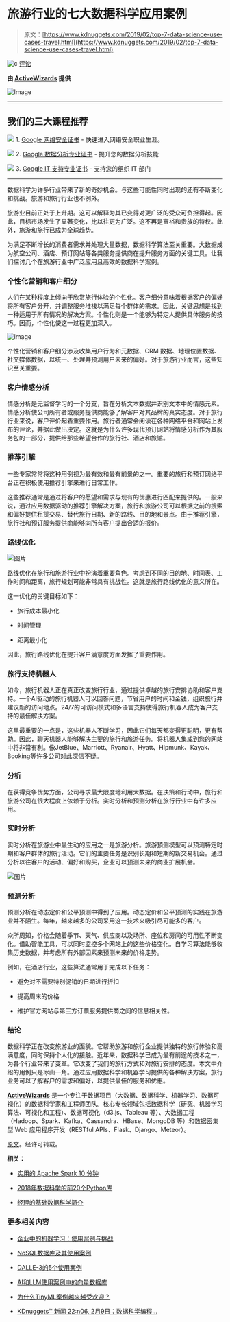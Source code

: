 # 旅游行业的七大数据科学应用案例

> 原文：[https://www.kdnuggets.com/2019/02/top-7-data-science-use-cases-travel.html](https://www.kdnuggets.com/2019/02/top-7-data-science-use-cases-travel.html)

![c](../Images/3d9c022da2d331bb56691a9617b91b90.png) [评论](#comments)

**由 [ActiveWizards](https://activewizards.com/) 提供**

![Image](../Images/9baa1239e817a3fafc522c81ef51e183.png)

* * *

## 我们的三大课程推荐

![](../Images/0244c01ba9267c002ef39d4907e0b8fb.png) 1\. [Google 网络安全证书](https://www.kdnuggets.com/google-cybersecurity) - 快速进入网络安全职业生涯。

![](../Images/e225c49c3c91745821c8c0368bf04711.png) 2\. [Google 数据分析专业证书](https://www.kdnuggets.com/google-data-analytics) - 提升您的数据分析技能

![](../Images/0244c01ba9267c002ef39d4907e0b8fb.png) 3\. [Google IT 支持专业证书](https://www.kdnuggets.com/google-itsupport) - 支持您的组织 IT 部门

* * *

数据科学为许多行业带来了新的奇妙机会。与这些可能性同时出现的还有不断变化和挑战。旅游和旅行行业也不例外。

旅游业目前正处于上升期。这可以解释为其已变得对更广泛的受众可负担得起。因此，目标市场发生了显著变化，比以往更为广泛。这不再是富裕和贵族的特权。此外，旅游和旅行已成为全球趋势。

为满足不断增长的消费者需求并处理大量数据，数据科学算法至关重要。大数据成为航空公司、酒店、预订网站等各类服务提供商在提升服务方面的关键工具。让我们探讨几个在旅游行业中广泛应用且高效的数据科学案例。

### 个性化营销和客户细分

人们在某种程度上倾向于欣赏旅行体验的个性化。客户细分意味着根据客户的偏好将所有客户分开，并调整服务堆栈以满足每个群体的需求。因此，关键思想是找到一种适用于所有情况的解决方案。个性化则是一个能够为特定人提供具体服务的技巧。因而，个性化使这一过程更加深入。

![Image](../Images/7fd82ac0c60e1232f0ff98d49523678a.png)

个性化营销和客户细分涉及收集用户行为和元数据、CRM 数据、地理位置数据、社交媒体数据，以统一、处理并预测用户未来的偏好。对于旅游行业而言，这些知识至关重要。

### 客户情感分析

情感分析是无监督学习的一个分支，旨在分析文本数据并识别文本中的情感元素。情感分析使公司所有者或服务提供商能够了解客户对其品牌的真实态度。对于旅行行业来说，客户评价起着重要作用。旅行者通常会阅读在各种网络平台和网站上发布的评论，并据此做出决定。这就是为什么许多现代预订网站将情感分析作为其服务包的一部分，提供给那些希望合作的旅行社、酒店和旅馆。

### 推荐引擎

一些专家常常将这种用例视为最有效和最有前景的之一。重要的旅行和预订网络平台正在积极使用推荐引擎来进行日常工作。

这些推荐通常是通过将客户的愿望和需求与现有的优惠进行匹配来提供的。一般来说，通过应用数据驱动的推荐引擎解决方案，旅行和旅游公司可以根据之前的搜索和偏好提供租赁交易、替代旅行日期、新的路线、目的地和景点。由于推荐引擎，旅行社和预订服务提供商能够向所有客户提出合适的报价。

### 路线优化

![图片](../Images/1160ab40f3728fa204558d0dbe892797.png)

路线优化在旅行和旅游行业中扮演着重要角色。考虑到不同的目的地、时间表、工作时间和距离，旅行规划可能非常具有挑战性。这就是旅行路线优化的意义所在。

这一优化的关键目标如下：

+   旅行成本最小化

+   时间管理

+   距离最小化

因此，旅行路线优化在提升客户满意度方面发挥了重要作用。

### 旅行支持机器人

如今，旅行机器人正在真正改变旅行行业，通过提供卓越的旅行安排协助和客户支持。一个AI驱动的旅行机器人可以回答问题，节省用户的时间和金钱，组织旅行并建议新的访问地点。24/7的可访问模式和多语言支持使得旅行机器人成为客户支持的最佳解决方案。

这里最重要的一点是，这些机器人不断学习，因此它们每天都变得更聪明，更有帮助。因此，聊天机器人能够解决主要的旅行和旅游任务。将机器人集成到您的网站中将非常有利。像JetBlue、Marriott、Ryanair、Hyatt、Hipmunk、Kayak、Booking等许多公司对此深信不疑。

### 分析

在获得竞争优势方面，公司寻求最大限度地利用大数据。在决策和行动中，旅行和旅游公司在很大程度上依赖于分析。实时分析和预测分析在旅行行业中有许多应用。

### 实时分析

实时分析在旅游业中最生动的应用之一是旅游分析。旅游预测模型可以预测特定时期和客户群体的旅行活动。它们的主要任务是识别长期和短期的新交易机会。通过分析以往客户的活动、偏好和购买，企业可以预测未来的商业扩展机会。

![图片](../Images/1f17110f4c5b1452ead5aa420e638389.png)

### 预测分析

预测分析在动态定价和公平预测中得到了应用。动态定价和公平预测的实践在旅游业并不陌生。每年，越来越多的公司采用这一技术来吸引尽可能多的客户。

众所周知，价格会随着季节、天气、供应商以及场所、座位和房间的可用性不断变化。借助智能工具，可以同时监控多个网站上的这些价格变化。自学习算法能够收集历史数据，并考虑所有外部因素来预测未来的价格走势。

例如，在酒店行业，这些算法通常用于完成以下任务：

+   避免对不需要特别促销的日期进行折扣

+   提高周末的价格

+   维护官方网站与第三方订票服务提供商之间的信息相关性。

### 结论

数据科学正在改变旅游业的面貌。它帮助旅游和旅行企业提供独特的旅行体验和高满意度，同时保持个人化的接触。近年来，数据科学已成为最有前途的技术之一，为各个行业带来了变革。它改变了我们的旅行方式和对旅行安排的态度。本文中介绍的用例只是冰山一角。通过应用数据科学和机器学习提供的各种解决方案，旅行业务可以了解客户的需求和偏好，以提供最佳的服务和优惠。

**[ActiveWizards](https://activewizards.com/)** 是一个专注于数据项目（大数据、数据科学、机器学习、数据可视化）的数据科学家和工程师团队。核心专长领域包括数据科学（研究、机器学习算法、可视化和工程）、数据可视化（d3.js、Tableau 等）、大数据工程（Hadoop、Spark、Kafka、Cassandra、HBase、MongoDB 等）和数据密集型 Web 应用程序开发（RESTful APIs、Flask、Django、Meteor）。

[原文](https://activewizards.com/blog/top-7-data-science-use-cases-in-travel/)。经许可转载。

**相关：**

+   [实用的 Apache Spark 10 分钟]( /2019/01/practical-apache-spark-10-minutes.html)

+   [2018年数据科学的前20个Python库](/2018/06/top-20-python-libraries-data-science-2018.html)

+   [经理的基础数据科学简介](/2018/11/intro-data-science-managers.html)

### 更多相关内容

+   [企业中的机器学习：使用案例与挑战](https://www.kdnuggets.com/2022/08/dss-machine-learning-enterprise-cases-challenges.html)

+   [NoSQL数据库及其使用案例](https://www.kdnuggets.com/2023/03/nosql-databases-cases.html)

+   [DALLE-3的5个使用案例](https://www.kdnuggets.com/5-use-cases-of-dalle-3)

+   [AI和LLM使用案例中的向量数据库](https://www.kdnuggets.com/vector-databases-in-ai-and-llm-use-cases)

+   [为什么TinyML案例越来越受欢迎？](https://www.kdnuggets.com/2022/10/tinyml-cases-becoming-popular.html)

+   [KDnuggets™ 新闻 22:n06, 2月9日：数据科学编程…](https://www.kdnuggets.com/2022/n06.html)
